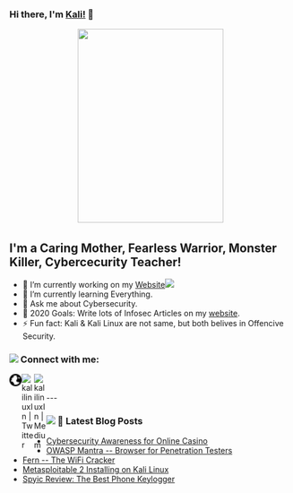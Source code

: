 ### Hi there, I'm [Kali!](https://www.kalilinux.in) 👋

<p align="center">
  <img width="260" height="346" src="https://raw.githubusercontent.com/jaykali/jaykali/master/kali.gif">
</p>

## I'm a Caring Mother, Fearless Warrior, Monster Killer, Cybercecurity Teacher!
 - 🔭 I’m currently working on my [Website](https://www.kalilinux.in)<img src="https://media.giphy.com/media/WUlplcMpOCEmTGBtBW/giphy.gif" width="50">
  - 🌱 I’m currently learning Everything.
  - 💬 Ask me about Cybersecurity.
  - 🥅 2020 Goals: Write lots of Infosec Articles on my [website](https://www.kalilinux.in).
  - ⚡ Fun fact: Kali & Kali Linux are not same, but both belives in Offencive Security.

### <img height="30" src="https://raw.githubusercontent.com/jaykali/jaykali/master/soulgem-homura.gif"/> Connect with me:

[<img align="left" alt="kalilinux.in" width="22px" src="https://raw.githubusercontent.com/iconic/open-iconic/master/svg/globe.svg" />][website]
[<img align="left" alt="kalilinuxIn | Twitter" width="22px" src="https://cdn.jsdelivr.net/npm/simple-icons@v3/icons/twitter.svg" />][twitter]
[<img align="left" alt="kalilinuxIn | Medium" width="22px" src="https://raw.githubusercontent.com/jaykali/jaykali/master/github.png" />][github]

<br />
<br />
---

### <img height="30" src="https://raw.githubusercontent.com/jaykali/jaykali/master/soulgem-sayaka.gif"/> 📕 Latest Blog Posts
<!-- BLOG-POST-LIST:START -->
- [Cybersecurity Awareness for Online Casino](https://www.kalilinux.in/2020/10/cybersecurity-awareness-for-online.html)
- [OWASP Mantra -- Browser for Penetration Testers](https://www.kalilinux.in/2020/10/owasp-mantra-kali-linux-2020.html)
- [Fern -- The WiFi Cracker](https://www.kalilinux.in/2020/09/fern-wifi-cracker.html)
- [Metasploitable 2 Installing on Kali Linux](https://www.kalilinux.in/2020/09/metasploitable-2-installing-on-kali.html)
- [Spyic Review: The Best Phone Keylogger](https://www.kalilinux.in/2020/09/spyic-review-best-phone-keylogger.html)
<!-- BLOG-POST-LIST:END -->





[website]: https://www.kalilinux.in
[twitter]: https://twitter.com/KaliLinux_in
[github]: https://github.com/jaykali
